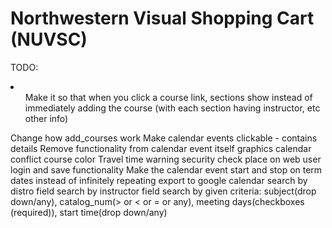 # Northwestern Visual Shopping Cart (NUVSC)

TODO:

<li>
<ol>Make it so that when you click a course link, sections show instead of immediately adding the course (with each section having instructor, etc other info)</ol>
Change how add_courses work
Make calendar events clickable - contains details
Remove functionality from calendar event itself
graphics
calendar conflict course color
Travel time warning
security check
place on web
user login and save functionality
Make the calendar event start and stop on term dates instead of infinitely repeating
export to google calendar
search by distro field
search by instructor field
search by given criteria: subject(drop down/any), catalog_num(> or < or = or any), meeting days(checkboxes (required)), start time(drop down/any)
</li>
